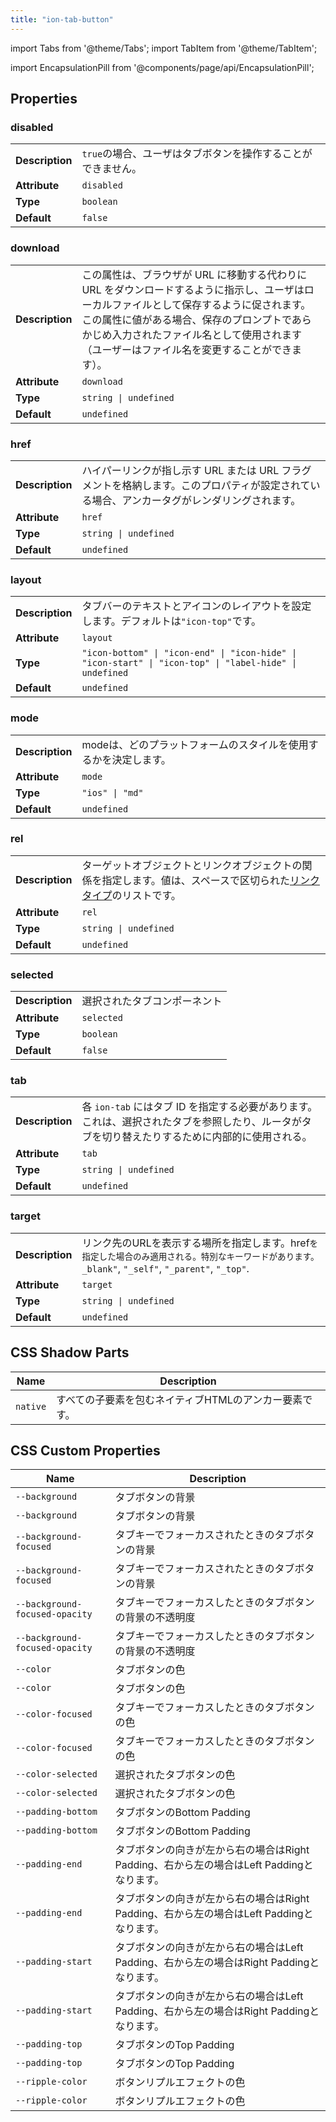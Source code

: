 ```yaml
---
title: "ion-tab-button"
---
```

import Tabs from '@theme/Tabs';
import TabItem from '@theme/TabItem';

<head>
  <title>Ion-Tab-Button: What it is, Usage & Properties | Ionic Framework</title>
  <meta name="description" content="What is an ion-tab-button? It's a UI component that is placed inside of a tab bar and can specify the layout of the icon and connect to a tab view." />
</head>

import EncapsulationPill from '@components/page/api/EncapsulationPill';

<EncapsulationPill type="shadow" />


  
## Properties


### disabled

| | |
| --- | --- |
| **Description** | `true`の場合、ユーザはタブボタンを操作することができません。 |
| **Attribute** | `disabled` |
| **Type** | `boolean` |
| **Default** | `false` |



### download

| | |
| --- | --- |
| **Description** | この属性は、ブラウザが URL に移動する代わりに URL をダウンロードするように指示し、ユーザはローカルファイルとして保存するように促されます。この属性に値がある場合、保存のプロンプトであらかじめ入力されたファイル名として使用されます（ユーザーはファイル名を変更することができます）。 |
| **Attribute** | `download` |
| **Type** | `string \| undefined` |
| **Default** | `undefined` |



### href

| | |
| --- | --- |
| **Description** | ハイパーリンクが指し示す URL または URL フラグメントを格納します。このプロパティが設定されている場合、アンカータグがレンダリングされます。 |
| **Attribute** | `href` |
| **Type** | `string \| undefined` |
| **Default** | `undefined` |



### layout

| | |
| --- | --- |
| **Description** | タブバーのテキストとアイコンのレイアウトを設定します。デフォルトは`"icon-top"`です。 |
| **Attribute** | `layout` |
| **Type** | `"icon-bottom" \| "icon-end" \| "icon-hide" \| "icon-start" \| "icon-top" \| "label-hide" \| undefined` |
| **Default** | `undefined` |



### mode

| | |
| --- | --- |
| **Description** | modeは、どのプラットフォームのスタイルを使用するかを決定します。 |
| **Attribute** | `mode` |
| **Type** | `"ios" \| "md"` |
| **Default** | `undefined` |



### rel

| | |
| --- | --- |
| **Description** | ターゲットオブジェクトとリンクオブジェクトの関係を指定します。値は、スペースで区切られた[リンクタイプ](https://developer.mozilla.org/en-US/docs/Web/HTML/Link_types)のリストです。 |
| **Attribute** | `rel` |
| **Type** | `string \| undefined` |
| **Default** | `undefined` |



### selected

| | |
| --- | --- |
| **Description** | 選択されたタブコンポーネント |
| **Attribute** | `selected` |
| **Type** | `boolean` |
| **Default** | `false` |



### tab

| | |
| --- | --- |
| **Description** | 各 `ion-tab` にはタブ ID を指定する必要があります。これは、選択されたタブを参照したり、ルータがタブを切り替えたりするために内部的に使用される。 |
| **Attribute** | `tab` |
| **Type** | `string \| undefined` |
| **Default** | `undefined` |



### target

| | |
| --- | --- |
| **Description** | リンク先のURLを表示する場所を指定します。href`を指定した場合のみ適用される。特別なキーワードがあります。_blank"`, `"_self"`, `"_parent"`, `"_top"`. |
| **Attribute** | `target` |
| **Type** | `string \| undefined` |
| **Default** | `undefined` |



## CSS Shadow Parts

| Name | Description |
| --- | --- |
| `native` | すべての子要素を包むネイティブHTMLのアンカー要素です。 |


## CSS Custom Properties

| Name | Description |
| --- | --- |
| `--background` | タブボタンの背景 |
| `--background` | タブボタンの背景 |
| `--background-focused` | タブキーでフォーカスされたときのタブボタンの背景 |
| `--background-focused` | タブキーでフォーカスされたときのタブボタンの背景 |
| `--background-focused-opacity` | タブキーでフォーカスしたときのタブボタンの背景の不透明度 |
| `--background-focused-opacity` | タブキーでフォーカスしたときのタブボタンの背景の不透明度 |
| `--color` | タブボタンの色 |
| `--color` | タブボタンの色 |
| `--color-focused` | タブキーでフォーカスしたときのタブボタンの色 |
| `--color-focused` | タブキーでフォーカスしたときのタブボタンの色 |
| `--color-selected` | 選択されたタブボタンの色 |
| `--color-selected` | 選択されたタブボタンの色 |
| `--padding-bottom` | タブボタンのBottom Padding |
| `--padding-bottom` | タブボタンのBottom Padding |
| `--padding-end` | タブボタンの向きが左から右の場合はRight Padding、右から左の場合はLeft Paddingとなります。 |
| `--padding-end` | タブボタンの向きが左から右の場合はRight Padding、右から左の場合はLeft Paddingとなります。 |
| `--padding-start` | タブボタンの向きが左から右の場合はLeft Padding、右から左の場合はRight Paddingとなります。 |
| `--padding-start` | タブボタンの向きが左から右の場合はLeft Padding、右から左の場合はRight Paddingとなります。 |
| `--padding-top` | タブボタンのTop Padding |
| `--padding-top` | タブボタンのTop Padding |
| `--ripple-color` | ボタンリプルエフェクトの色 |
| `--ripple-color` | ボタンリプルエフェクトの色 |

